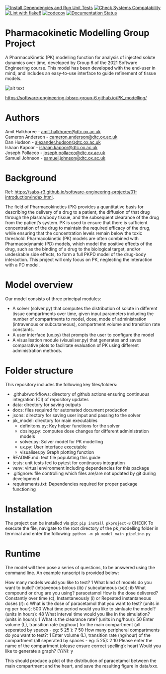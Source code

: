 [![Install Dependencies and Run Unit Tests](https://github.com/Software-Engineering-BBSRC-Group-6/PK_modelling/actions/workflows/run-unittests.yml/badge.svg)](https://github.com/Software-Engineering-BBSRC-Group-6/PK_modelling/actions/workflows/run-unittests.yml)
[![Check Systems Compatability](https://github.com/Software-Engineering-BBSRC-Group-6/PK_modelling/actions/workflows/check-systems-compat.yml/badge.svg)](https://github.com/Software-Engineering-BBSRC-Group-6/PK_modelling/actions/workflows/check-systems-compat.yml)
[![Lint with flake8](https://github.com/Software-Engineering-BBSRC-Group-6/PK_modelling/actions/workflows/run-flake8.yml/badge.svg)](https://github.com/Software-Engineering-BBSRC-Group-6/PK_modelling/actions/workflows/run-flake8.yml)
[![codecov](https://codecov.io/gh/Software-Engineering-BBSRC-Group-6/PK_modelling/branch/main/graph/badge.svg?token=gdzMuuonBd)](https://codecov.io/gh/Software-Engineering-BBSRC-Group-6/PK_modelling)
[![Documentation Status](https://readthedocs.org/projects/pk-proj/badge/?version=latest)](https://pk-proj.readthedocs.io/en/latest/?badge=latest)
# Pharmacokinetic Modelling Group Project

A PharmacoKinetic (PK) modelling function for analysis of injected solute dynamics over time, developed by Group 6 of the 2021 Software Engineering course. This model has been developed with the end-user in mind, and includes an easy-to-use interface to guide refinement of tissue models.

![alt text](https://sabs-r3.github.io/software-engineering-projects/fig/pk1.jpg)

https://software-engineering-bbsrc-group-6.github.io/PK_modelling/

# Authors

Amit Halkhoree - amit.halkhoree@dtc.ox.ac.uk \
Cameron Anderson - cameron.anderson@dtc.ox.ac.uk \
Dan Hudson - alexander.hudson@dtc.ox.ac.uk \
Ishaan Kapoor - ishaan.kapoor@dtc.ox.ac.uk \
Joseph Pollacco - joseph.pollacco@dtc.ox.ac.uk \
Samuel Johnson - samuel.johnson@dtc.ox.ac.uk

# Background
Ref: https://sabs-r3.github.io/software-engineering-projects/01-introduction/index.html.

The field of Pharmacokinetics (PK) provides a quantitative basis for describing the delivery of a drug to a patient, the diffusion of that drug through the plasma/body tissue, and the subsequent clearance of the drug from the patient’s system. PK is used to ensure that there is sufficient concentration of the drug to maintain the required efficacy of the drug, while ensuring that the concentration levels remain below the toxic threshold. Pharmacokinetic (PK) models are often combined with Pharmacodynamic (PD) models, which model the positive effects of the drug, such as the binding of a drug to the biological target, and/or undesirable side effects, to form a full PKPD model of the drug-body interaction. This project will only focus on PK, neglecting the interaction with a PD model.

# Model overview

Our model consists of three principal modules:
- A solver (solver.py) that computes the distribution of solute in different tissue compartments over time, given input parameters including the number of compartments to model, dose,  mode of administration  (intravenous or subcutaneous), compartment volume and transition rate constants.
- A user interface (ux.py) that prompts the user to configure the model
- A visualisation module (visualiser.py) that generates and saves comparative plots to facilitate evaluation of PK using different administration methods.

# Folder structure

This repository includes the following key files/folders:

- .github/workflows: directory of github actions ensuring continuous integration (CI) of repository updates 
- data: directory for saving outputs
- docs: files required for automated document production
- jsons: directory for saving user input and passing to the solver
- pk_model: directory for main executables
    - definitons.py: Key helper functions for the solver
    - dosing.py: computes dose changes for different administration models
    - solver.py: Solver model for PK modelling
    - ux.py: User interface executable
    - visualiser.py Graph plotting function
- README.md: text file populating this guide
- tests: unit tests fed to pytest for continuous integration
- venv: virtual environment including dependencies for this package
- .gitignore: file controlling which files are/are not updated by git during development
- requirements.txt: Dependencies required for proper package functioning

# Installation

The project can be installed via pip: `pip install pkproject-8` CHECK
To execute the file, navigate to the root directory of the pk_modelling folder in terminal and enter the following:
`python -m pk_model_main_pipeline.py`

# Runtime

The model will then pose a series of questions, to be answered using the command line. An example runscript is provided below:

How many models would you like to test? 1
What kind of models do you want to build? (intravenous bolous (ib) / subcutaneous (sc)): ib
What compound or drug are you using? paracetamol
How is the dose delivered? Constantly over time (c), Instantaneously (i) or Repeated instantaneous doses (r): c
What is the dose of paracetamol that you want to test? (units in ng per hour): 500
What time period would you like to simluate the model? (units in hours): 48
What interval time would you like in the simulation? (units in hours): 1
What is the clearance rate? (units in ng/hour): 50
Enter volume (L), transition rate (ng/hour) for the main compartment (all seperated by spaces - eg: 5 25 ): 7 50
How many peripheral compartments do you want to test?: 1
Enter volume (L), transition rate (ng/hour) of the compartment (all seperated by spaces - eg: 5 25): 2 10
Please enter the name of the compartment (please ensure correct spelling): heart
Would you like to generate a graph? (Y/N): y

This should produce a plot of the distribution of paracetamol between the main compartment and the heart, and save the resulting figure in data/xxx.



